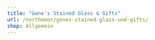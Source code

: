 ```yaml
---
title: "Gene's Stained Glass & Gifts"
url: /northmoor/genes-stained-glass-und-gifts/
shop: Allgemein
---
```

